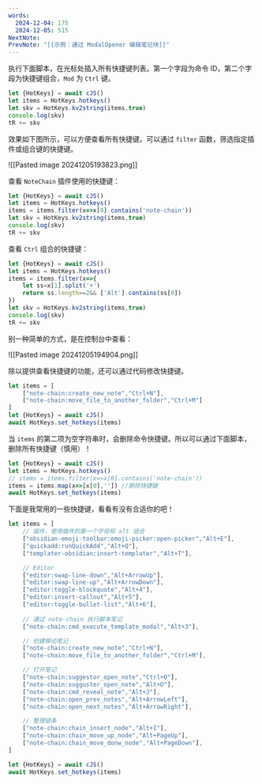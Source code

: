```yaml
---
words:
  2024-12-04: 175
  2024-12-05: 515
NextNote: 
PrevNote: "[[示例：通过 ModalOpener 编辑笔记块]]"
---
```


执行下面脚本，在光标处插入所有快捷键列表。第一个字段为命令 ID，第二个字段为快捷键组合，`Mod` 为 `Ctrl` 键。

```js templater
let {HotKeys} = await cJS()
let items = HotKeys.hotkeys()
let skv = HotKeys.kv2string(items,true)
console.log(skv)
tR += skv
```

效果如下图所示，可以方便查看所有快捷键。可以通过 `filter` 函数，筛选指定插件或组合键的快捷键。

![[Pasted image 20241205193823.png]]


查看 `NoteChain` 插件使用的快捷键：

```js templater
let {HotKeys} = await cJS()
let items = HotKeys.hotkeys()
items = items.filter(x=>x[0].contains('note-chain'))
let skv = HotKeys.kv2string(items,true)
console.log(skv)
tR += skv
```

查看 `Ctrl` 组合的快捷键：

```js templater
let {HotKeys} = await cJS()
let items = HotKeys.hotkeys()
items = items.filter(x=>{
	let ss=x[1].split('+')
	return ss.length==2&& ['Alt'].contains(ss[0])
})
let skv = HotKeys.kv2string(items,true)
console.log(skv)
tR += skv
```

别一种简单的方式，是在控制台中查看：

![[Pasted image 20241205194904.png]]


除以提供查看快捷键的功能，还可以通过代码修改快捷键。

```js
let items = [
	["note-chain:create_new_note","Ctrl+N"],
	["note-chain:move_file_to_another_folder","Ctrl+M"]
]
let {HotKeys} = await cJS()
await HotKeys.set_hotkeys(items)
```

当 `items` 的第二项为空字符串时，会删除命令快捷键。所以可以通过下面脚本，删除所有快捷键（慎用）！

```js
let {HotKeys} = await cJS()
let items = HotKeys.hotkeys()
// items = items.filter(x=>x[0].contains('note-chain'))
items = items.map(x=>[x[0],'']) //删除快捷键
await HotKeys.set_hotkeys(items)
```

下面是我常用的一些快捷键，看看有没有合适你的吧！

```js //templater
let items = [
	// 插件，使用插件的第一个字母和 alt 组合
	["obsidian-emoji-toolbar:emoji-picker:open-picker","Alt+E"],
	["quickadd:runQuickAdd","Alt+Q"],
	["templater-obsidian:insert-templater","Alt+T"],

	// Editor
	["editor:swap-line-down","Alt+ArrowUp"],
	["editor:swap-line-up","Alt+ArrowDown"],
	["editor:toggle-blockquote","Alt+4"],
	["editor:insert-callout","Alt+5"],
	["editor:toggle-bullet-list","Alt+6"],
	
	// 通过 note-chain 执行脚本笔记
	["note-chain:cmd_execute_template_modal","Alt+3"],

	// 创建移动笔记
	["note-chain:create_new_note","Ctrl+N"],
	["note-chain:move_file_to_another_folder","Ctrl+M"],

	// 打开笔记
	["note-chain:suggestor_open_note","Ctrl+O"],
	["note-chain:sugguster_open_note","Alt+O"],
	["note-chain:cmd_reveal_note","Alt+J"],
	["note-chain:open_prev_notes","Alt+ArrowLeft"],
	["note-chain:open_next_notes","Alt+ArrowRight"],

	// 整理链条
	["note-chain:chain_insert_node","Alt+I"],
	["note-chain:chain_move_up_node","Alt+PageUp"],
	["note-chain:chain_move_donw_node","Alt+PageDown"],
]

let {HotKeys} = await cJS()
await HotKeys.set_hotkeys(items)
```

